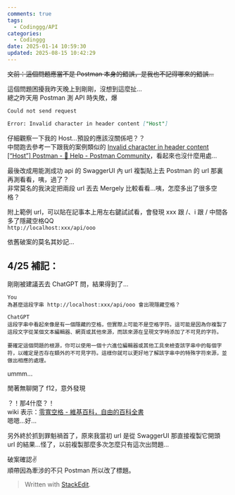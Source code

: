 ```yaml
---
comments: true
tags:
  - Codinggg/API
categories:
  - Codinggg
date: 2025-01-14 10:59:30
updated: 2025-08-15 10:42:29
---
```

~~文前：這個問題應當不是 Postman 本身的錯誤，是我也不記得哪來的錯誤...~~

這個問題困擾我昨天晚上到剛剛，沒想到這麼扯...  
總之昨天用 Postman 測 API 時失敗，爆
```markdown
Could not send request

Error: Invalid character in header content ["Host"]
```
仔細觀察一下我的 Host...預設的應該沒關係吧？？  
中間跑去參考一下跟我的案例類似的 [Invalid character in header content [“Host”] Postman - 🙋 Help - Postman Community](https://community.postman.com/t/invalid-character-in-header-content-host-postman/25225)，看起來也沒什麼用處...

最後改成用能測成功 api 的 SwaggerUI 內 url 複製貼上去 Postman 的 url 那裏再測看看，咦，過了？  
非常莫名的我決定把兩段 url 丟去 Mergely 比較看看...咦，怎麼多出了很多空格？

附上範例 url，可以貼在記事本上用左右鍵試試看，會發現 xxx 跟 /、i 跟 / 中間各多了隱藏空格QQ  
`http://localhost:xxx​/api​/ooo`

依舊破案的莫名其妙記...

<!-- more -->
## 4/25 補記：

剛剛被建議丟去 ChatGPT 問，結果得到了...

```
You
為甚麼這段字串 http://localhost:xxx​/api​/ooo 會出現隱藏空格？

ChatGPT
這段字串中看起來像是有一個隱藏的空格，但實際上可能不是空格字符。這可能是因為你複製了這段文字從某個文本編輯器、網頁或其他來源，而該來源在呈現文字時添加了不可見的字符。

要確定這個問題的根源，你可以使用一個十六進位編輯器或其他工具來檢查該字串中的每個字符，以確定是否存在額外的不可見字符。這樣你就可以更好地了解該字串中的特殊字符來源，並做出相應的處理。
```

ummm...

閒著無聊開了 f12，意外發現

？！那4什麼？！  
wiki 表示：[零寬空格 - 維基百科，自由的百科全書](https://zh.wikipedia.org/zh-tw/%E9%9B%B6%E5%AF%AC%E7%A9%BA%E6%A0%BC)  
嗯嗯...好...

另外終於抓到罪魁禍首了，原來我當初 url 是從 SwaggerUI 那直接複製它開頭 url 的結果...怪了，以前複製那麼多次怎麼只有這次出問題...

破案確認✌️  
順帶因為牽涉的不只 Postman 所以改了標題。

> Written with [StackEdit](https://stackedit.io/).